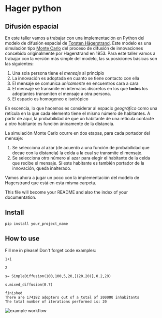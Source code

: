# Hager python 



## Difusión espacial



En este taller vamos a trabajar con una implementación en Python del modelo de difusión espacial de <a href ="http://en.wikipedia.org/wiki/Torsten_H%C3%A4gerstrand" target="_blank">Torsten Hägerstrand</a>. Este modelo es una simulación tipo [Monte Carlo](http://en.wikipedia.org/wiki/Monte_Carlo_method) del proceso de difusión de innovaciones concebido originalmente por Hagerstrand en 1953.
Para este taller vamos a trabajar con la versión más simple del modelo, las suposiciones básicas son las siguientes:

1. Una sola persona tiene el *mensaje* al principio
2. La innovación es adoptada en cuanto se tiene contacto con ella
3. El mensaje se comunica *unicamente* en encuentros cara a cara
4. El mensaje se transmite en intervalos discretos en los que **todos** los adoptantes transmiten el mensaje a otra persona.
5. El espacio es homogeneo e isotrópico

En escencia, lo que hacemos es considerar al espacio *geográfico* como una retícula en la que cada elemento tiene el mismo número de habitantes. A partir de aquí, la probabilidad de que un habitante de una retícula contacte a otro habitante es función únicamente de la distancia.

La simulación Monte Carlo ocurre en dos etapas, para cada portador del mensaje:

1. Se selecciona al azar (de acuerdo a una función de probabilidad que decae con la distancia) la celda a la cual se transmite el mensaje.
2. Se selecciona otro número al azar para elegir el habitante de la celda que recibe el mensaje. Si este habitante es también portador de la innovación, queda inalterado.

Vamos ahora a jugar un poco con la implementación del modelo de Hagerstrand que está en esta misma carpeta.

This file will become your README and also the index of your documentation.

## Install

`pip install your_project_name`

## How to use

Fill me in please! Don't forget code examples:

```
1+1
```




    2



```
s= SimpleDiffusion(100,100,5,20,[(20,20)],0.2,20)
```

```
s.mixed_diffusion(0.7)
```

    finished
    There are 174182 adopters out of a total of 200000 inhabitants
    The total number of iterations performed is: 20


![example workflow](https://github.com/CentroGeo/hager_py/actions/workflows/main.yml/badge.svg)
